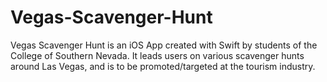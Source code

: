 # Vegas-Scavenger-Hunt
Vegas Scavenger Hunt is an iOS App created with Swift by students of the College of Southern Nevada.  It leads users on various scavenger hunts around Las Vegas, and is to be promoted/targeted at the tourism industry. 
